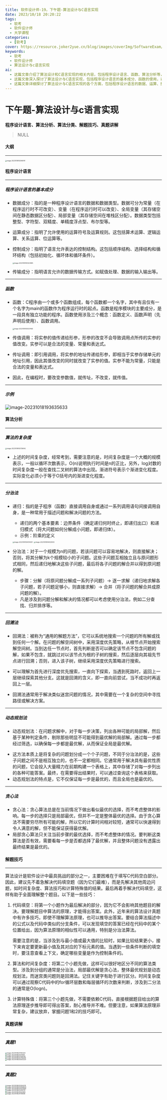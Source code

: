 ```yaml
---
title: 软件设计师-19，下午题-算法设计与C语言实现 
date: 2023/10/18 20:20:22
tags:
  - 软考
  - 软件设计师
  - 大学课程
categories:
  - [软考]
cover: https://resource.joker2yue.cn/blog/images/coverImg/SoftwareExam/软件设计师.png
keywords:
  - 软考
  - 软件设计师
  - 算法设计与c语言实现
ai:
  - 这篇文章介绍了算法设计和C语言实现的相关内容，包括程序设计语言、函数、算法分析等，提供了解题技巧和真题解析。
  - 这篇文章深入探讨了算法设计与C语言实现，包括程序设计语言的基本成分、函数的使用，以及不同类型的算法，如动态规划、贪心法等。此外，提供了解题技巧，建议从不同题目入手，最后解决代码填空题。真题解析有助于考生理解如何应用所学知识。
  - 这篇文章详细探讨了算法设计与C语言实现的各个方面，包括程序设计语言的数据、运算、控制和传输成分，函数的定义和调用，以及算法分析中的时间复杂度、分治法、回溯法、动态规划法和贪心法。此外，提供了解题技巧，建议先解决与C代码无关的问题，然后深入分析代码填空部分。通过真题解析，读者可以更好地理解如何应用这些知识解决实际问题，为考试做好准备。
---
```

# 下午题-算法设计与c语言实现

**程序设计语言、算法分析、算法分类、解题技巧、真题讲解**

> NULL



#### 大纲

----

<img src="./软件设计师-19.assets/image-20231018193048141.png" alt="image-20231018193048141" style="zoom:33%;" />

#### 程序设计语言

---

##### 程序设计语言的基本成分

* 数据成分：指的是一种程序设计语言的数据和数据类型。数据可分为常量（在程序运行时不可改变）、变量（在程序运行时可以改变）、全局变量（其存储空间在静态数据区分配）、局部变量（其存储空间在堆栈区分配）。数据类型包括整型、字符型、双精度、单精度浮点型、布尔型等。

* 运算成分：指明了允许使用的运算符号及运算规则。这包括算术运算、逻辑运算、关系运算、位运算等。

* 控制成分：指明了语言允许表达的控制结构。这包括顺序结构、选择结构和循环结构（包括初始化、循环体和循环条件）。

  <img src="./软件设计师-19.assets/image-20231018193323985.png" alt="image-20231018193323985" style="zoom:33%;" />

* 传输成分：指明语言允许的数据传输方式。如赋值处理、数据的输入输出等。

---

##### 函数

* 函数：C程序由一个或多个函数组成，每个函数都一个名字，其中有且仅有一个名字为main的函数作为程序运行时的起点。函数是程序模块的主要成分，是一段具有独立功能的程序。函数使用涉及三个概念：函数定义、函数声明（先声明后使用）、函数调用。

  <img src="./软件设计师-19.assets/image-20231018193537460.png" alt="image-20231018193537460" style="zoom:33%;" />

* 传值调用：将实参的值传递给形参，形参的改变不会导致调用点所传的实参的值改变。实参可以是合法的变量、常量和表达式。
* 传址调用：即引用调用，将实参的地址传递给形参，即相当于实参存储单元的地址引用，因此其值改变的同时就改变了实参的值。实参不能为常量，只能是合法的变量和表达式。
* 因此，在编程时，要改变参数值，就传址，不改变，就传值。

---

##### 示例

![image-20231018193635633](./软件设计师-19.assets/image-20231018193635633.png)



#### 算法分析

---

##### 算法的复杂度

<img src="./软件设计师-19.assets/image-20231018193738042.png" alt="image-20231018193738042" style="zoom:33%;" />

* 上述的时间复杂度，经常考到，需要注意的是，时间复杂度是一个大概的规模表示，一般以循环次数表示，O(n)说明执行时间是n的正比，另外，log对数的时间复杂度一般在查找二叉树的算法中出现。渐进符号表示个渐进变化程度。实际变化必须小于等于O括号内的渐进变化程度。

----

##### 分治法

* 递归：指的是子程序（函数）直接调用自身或通过一系列调用语句间接调用自身，是一种常用于描述问题和解决问题的方法。

  - 递归的两个基本要素：边界条件（确定递归何时终止，即递归出口）和递归模式（将大问题如何分解成小问题，即递归体）。
  - 示例：阶乘的定义

  <img src="./软件设计师-19.assets/image-20231018194014931.png" alt="image-20231018194014931" style="zoom:33%;" />

  <img src="./软件设计师-19.assets/image-20231018194029303.png" alt="image-20231018194029303" style="zoom:33%;" />

* 分治法：对于一个规模为n的问题，若该问题可以容易地解决，则直接解决；否则，将其分解为k个规模较小的子问题。这些子问题互相独立且与原问题形式相同，然后递归地解决这些子问题，最后将各子问题的解合并以得到原问题的解。

  - 步骤：分解（将原问题分解成一系列子问题）→ 逐一求解（递归地求解各子问题，若子问题足够小，则直接求解）→ 合并（将子问题的解合并成原问题的解）。
  - 凡是涉及到问题分解和解决的情况都可以考虑使用分治法，例如二分查找、归并排序等。

----

##### 回溯法

* 回溯法：被称为“通用的解题方法”，它可以系统地搜索一个问题的所有解或找到任何一个解。在问题的解空间树中，采用深度优先策略，从根节点开始搜索解空间树。当到达任一节点时，首先判断是否可以确定该节点不包含问题的解，如果不包含，就跳过对以该节点为根的子树的搜索，然后逐层向其祖先节点进行回溯；否则，进入该子树，继续采用深度优先策略进行搜索。

* 可以理解为首先进行深度优先搜索，一直向下探索，当遇到死路时，返回上一层继续探索其他分支。这就是回溯的含义，即一直向前尝试，当不成功时再返回上一层。

* 回溯法通常用于解决类似迷宫问题的情况，其中需要在一个复杂的空间中寻找路径或解决方案。

----

##### 动态规划法

- 动态规划法：在问题求解中，对于每一步决策，列出各种可能的局部解，然后基于某种判定条件，剔除那些明显不可能得到最优解的局部解。通过每一步都经过筛选，以确保每一步都是最优解，从而保证全局是最优解。

* 这方法本质上是将复杂的问题划分成一个个子问题，不同于分治法的是，这些子问题之间不是相互独立的，也不一定都相同。它通常用于解决具有最优性质的问题，它会投入大量精力在前期构建一个表格上，其中存储了对每一步列出的各种可能答案。最终，在需要得出结果时，可以通过查询这个表格来获取。
* 动态规划法的特点是，它不仅保证每一步是最优的，而且全局也是最优的。

---

##### 贪心法

* 贪心法：贪心算法总是在当前情况下做出看似最优的选择，而不考虑整体的影响。每一步的选择只是局部最优，但并不一定是整体最优的选择。由于贪心算法不需要穷尽所有可能的解，所以它的计算时间相对较短，通常可以快速得到令人满意的解，但不能保证获得最优解。
* 局部贪心算法只关注当前步骤的最优选择，而不考虑整体的情况。要判断这类算法是否有效，需要看每一步是否都选择了最优解，并且整体问题没有透露出最终结果是最优的。



#### 解题技巧

---

算法设计是软件设计中最具挑战的部分之一，主要困难在于填写C代码空白部分。因此，建议先不着急解决代码填空题（因为它们最难），而是先解决其他周边问题，如时间复杂度、算法技巧和计算特殊值的结果。最后再着手解决代码填空，这样有助于全面理解整个题目。以下是一些技巧：

1. 代码填空：将第一个小题作为最后解决的部分，因为它不会影响其他题目的解决。要理解题目中算法的原理，才能得出答案。此外，近年来的算法设计真题中有许多技巧，即使不理解算法原理，也可以推导出答案。要结合算法描述中的公式以及代码中类似的分支条件，可以发现填空的答案已经在代码中的某个位置给出，因为算法原理的相似性可以通用，特别是分治法算法。

   需要注意的是，当涉及到与最小值或最大值的比较时，如果比较结果更小，接下来肯定要更新最小值及其对应的下标元素的值。当遇到一些条件判断的填空时，要注意查看上下文，确定哪些变量是作为控制条件的。

2. 算法和时间复杂度：将第二个小题先做，这样可以很好地区分不同的算法类型。涉及到分组的通常是分治法，局部最优解是贪心法，整体最优规划是动态规划法，而迷宫类问题则是回溯法。记住关键字有助于进行区分。时间复杂度可以通过观察C代码中的for循环层数和每层循环的次数来判断，涉及到二分法的通常是O(logn)。

3. 计算特殊值：将第三个小题先做，不需要依赖C代码，直接根据题目给出的算法原理逐步推导即可得出答案，耐心推导并不难。但要注意，如果算法原理非常复杂，建议放弃，掌握问题1和2的技巧即可。





#### 真题讲解

---

##### 真题1

<div class="image-container" style="display: flex; flex-direction: column;" >
  <img src="./软件设计师-19.assets/image-20231018201142524.png" alt="image-20231018201142524" style="zoom:33%;" />
  <img src="./软件设计师-19.assets/image-20231018201311061.png" alt="image-20231018201311061" style="zoom:33%;" />
  <img src="./软件设计师-19.assets/image-20231018201326149.png" alt="image-20231018201326149" style="zoom:33%;" />
</div>

<div class="image-container" style="display: flex; flex-direction: column;" >
  <img src="./软件设计师-19.assets/image-20231018202758299.png" alt="image-20231018202758299" style="zoom:33%;" />
  <img src="./软件设计师-19.assets/image-20231018202833220.png" alt="image-20231018202833220" style="zoom:33%;" />
</div>


----

##### 真题2

<div class="image-container" style="display: flex; flex-direction: column;" >
  <img src="./软件设计师-19.assets/image-20231018202924276.png" alt="image-20231018202924276" style="zoom:33%;" />
  <img src="./软件设计师-19.assets/image-20231018203006844.png" alt="image-20231018203006844" style="zoom:33%;" />
  <img src="./软件设计师-19.assets/image-20231018203020089.png" alt="image-20231018203020089" style="zoom:33%;" />
  <img src="./软件设计师-19.assets/image-20231018203410715.png" alt="image-20231018203410715" style="zoom:33%;" />
</div>


<div class="image-container" style="display: flex; flex-direction: column;" >
  <img src="./软件设计师-19.assets/image-20231018210020816.png" alt="image-20231018210020816" style="zoom:33%;" />
  <img src="./软件设计师-19.assets/image-20231018210119098.png" alt="image-20231018210119098" style="zoom:33%;" />
</div>


